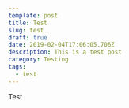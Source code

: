 ```yaml
---
template: post
title: Test
slug: test
draft: true
date: 2019-02-04T17:06:05.706Z
description: This is a test post
category: Testing
tags:
  - test
---
```

Test
